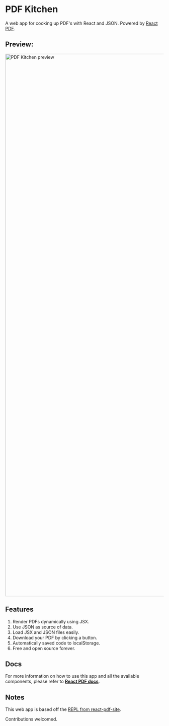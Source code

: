 # PDF Kitchen 

A web app for cooking up PDF's with React and JSON. Powered by [React PDF](https://react-pdf.org).

## Preview:

<img width="1725" alt="PDF Kitchen preview" src="https://github.com/user-attachments/assets/3091072e-e573-492f-949b-4148ee062605">


## Features
1. Render PDFs dynamically using JSX.
2. Use JSON as source of data.
3. Load JSX and JSON files easily.
4. Download your PDF by clicking a button.
5. Automatically saved code to localStorage.
6. Free and open source forever.

## Docs

For more information on how to use this app and all the available components, please refer to [**React PDF docs**](ttps://react-pdf.org).

## Notes

This web app is based off the [REPL from react-pdf-site](https://github.com/diegomura/react-pdf-site).

Contributions welcomed.
